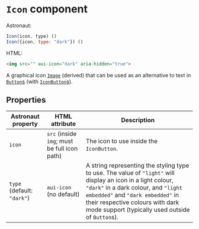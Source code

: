# `Icon` component
Astronaut:
```javascript
Icon(icon, type) ()
Icon({icon, type: "dark"}) ()
```

HTML:
```html
<img src="" aui-icon="dark" aria-hidden="true">
```

A graphical icon [`Image`](reference/components/image.md) (derived) that can be used as an alternative to text in [`Button`s](reference/components/button.md) (with [`IconButton`s](reference/components/iconbutton.md)).

## Properties
| Astronaut property | HTML attribute | Description |
|---|---|---|
| `icon` | `src` (inside `img`; must be full icon path) | The icon to use inside the `IconButton`. |
| `type` (default: `"dark"`) | `aui-icon` (no default) | A string representing the styling type to use. The value of `"light"` will display an icon in a light colour, `"dark"` in a dark colour, and `"light embedded"` and `"dark embedded"` in their respective colours with dark mode support (typically used outside of `Button`s). |